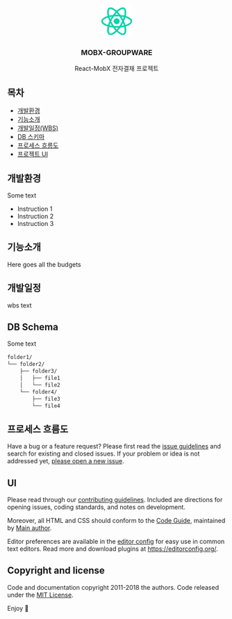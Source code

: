 <p align="center">
  <img src="https://github.com/close852/mobx-groupware/blob/master/readme/logo192.png?raw=true" alt="Logo" width=72 height=72>
  <h3 align="center">MOBX-GROUPWARE</h3>
  <p align="center">
    React-MobX 전자결재 프로젝트
  </p>
</p>


## 목차

- [개발환경](#개발환경)
- [기능소개](#기능소개)
- [개발일정(WBS)](#개발일정)
- [DB 스키마](#DB-Schema)
- [프로세스 흐름도](#프로세스-흐름도)
- [프로젝트 UI](#UI)


## 개발환경

Some text

- Instruction 1
- Instruction 2
- Instruction 3

## 기능소개

Here goes all the budgets

## 개발일정
wbs text

## DB Schema

Some text

```text
folder1/
└── folder2/
    ├── folder3/
    │   ├── file1
    │   └── file2
    └── folder4/
        ├── file3
        └── file4
```

## 프로세스 흐름도

Have a bug or a feature request? Please first read the [issue guidelines](https://reponame/blob/master/CONTRIBUTING.md) and search for existing and closed issues. If your problem or idea is not addressed yet, [please open a new issue](https://reponame/issues/new).

## UI

Please read through our [contributing guidelines](https://reponame/blob/master/CONTRIBUTING.md). Included are directions for opening issues, coding standards, and notes on development.

Moreover, all HTML and CSS should conform to the [Code Guide](https://github.com/mdo/code-guide), maintained by [Main author](https://github.com/usernamemainauthor).

Editor preferences are available in the [editor config](https://reponame/blob/master/.editorconfig) for easy use in common text editors. Read more and download plugins at <https://editorconfig.org/>.


## Copyright and license

Code and documentation copyright 2011-2018 the authors. Code released under the [MIT License](https://reponame/blob/master/LICENSE).

Enjoy :metal:
